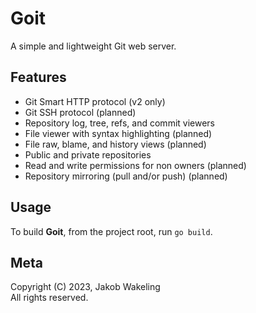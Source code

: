 # Goit

A simple and lightweight Git web server.

## Features

- Git Smart HTTP protocol (v2 only)
- Git SSH protocol (planned)
- Repository log, tree, refs, and commit viewers
- File viewer with syntax highlighting (planned)
- File raw, blame, and history views (planned)
- Public and private repositories
- Read and write permissions for non owners (planned)
- Repository mirroring (pull and/or push) (planned)

## Usage

To build **Goit**, from the project root, run `go build`.

## Meta

Copyright (C) 2023, Jakob Wakeling  
All rights reserved.
